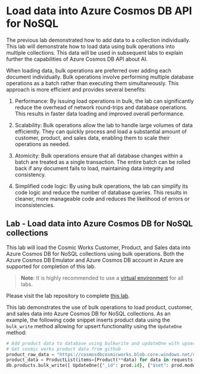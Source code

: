 # Load data into Azure Cosmos DB API for NoSQL

The previous lab demonstrated how to add data to a collection individually. This lab will demonstrate how to load data using bulk operations into multiple collections. This data will be used in subsequent labs to explain further the capabilities of Azure Cosmos DB API about AI.

When loading data, bulk operations are preferred over adding each document individually. Bulk operations involve performing multiple database operations as a batch rather than executing them simultaneously. This approach is more efficient and provides several benefits:

1. Performance: By issuing load operations in bulk, the lab can significantly reduce the overhead of network round-trips and database operations. This results in faster data loading and improved overall performance.

2. Scalability: Bulk operations allow the lab to handle large volumes of data efficiently. They can quickly process and load a substantial amount of customer, product, and sales data, enabling them to scale their operations as needed.

3. Atomicity: Bulk operations ensure that all database changes within a batch are treated as a single transaction. The entire batch can be rolled back if any document fails to load, maintaining data integrity and consistency.

4. Simplified code logic: By using bulk operations, the lab can simplify its code logic and reduce the number of database queries. This results in cleaner, more manageable code and reduces the likelihood of errors or inconsistencies.

## Lab - Load data into Azure Cosmos DB for NoSQL collections

This lab will load the Cosmic Works Customer, Product, and Sales data into Azure Cosmos DB for NoSQL collections using bulk operations. Both the Azure Cosmos DB Emulator and Azure Cosmos DB account in Azure are supported for completion of this lab.

>**Note**: It is highly recommended to use a [virtual environment](https://python.land/virtual-environments/virtualenv) for all labs.

Please visit the lab repository to complete [this lab](https://github.com/AzureCosmosDB/Azure-OpenAI-Python-Developer-Guide/blob/main/Labs/lab_2_load_data.ipynb).

This lab demonstrates the use of bulk operations to load product, customer, and sales data into Azure Cosmos DB for NoSQL collections. As an example, the following code snippet inserts product data using the `bulk_write` method allowing for upsert functionality using the `UpdateOne` method:

```python
# Add product data to database using bulkwrite and updateOne with upsert
# Get cosmic works product data from github
product_raw_data = "https://cosmosdbcosmicworks.blob.core.windows.net/cosmic-works-small/product.json"
product_data = ProductList(items=[Product(**data) for data in requests.get(product_raw_data).json()])
db.products.bulk_write([ UpdateOne({"_id": prod.id}, {"$set": prod.model_dump(by_alias=True)}, upsert=True) for prod in product_data.items])
```
